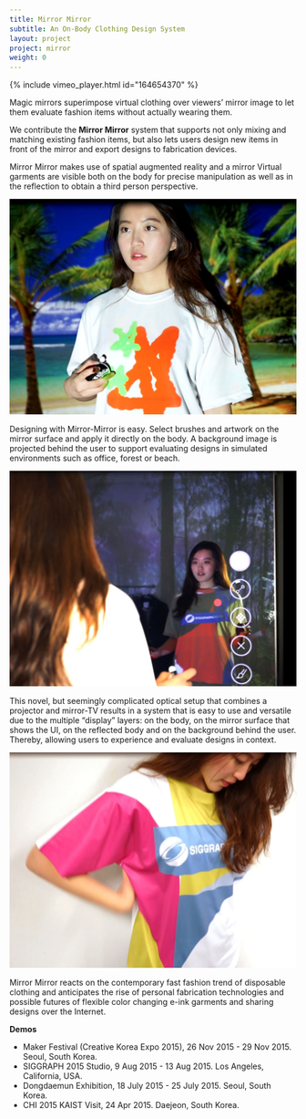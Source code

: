 ```yaml
---
title: Mirror Mirror
subtitle: An On-Body Clothing Design System
layout: project
project: mirror
weight: 0
---
```

{% include vimeo_player.html id="164654370" %}

Magic mirrors superimpose virtual clothing over viewers’ mirror image to let them evaluate fashion items without actually wearing them.

We contribute the **Mirror Mirror** system that supports not only mixing and matching existing fashion items, but also lets users design new items in front of the mirror and export designs to fabrication devices.

Mirror Mirror makes use of spatial augmented reality and a mirror Virtual garments are visible both on the body for precise manipulation as well as in the reflection to obtain a third person perspective.

![](<img/mirror3.jpg>)


Designing with Mirror-Mirror is easy. Select brushes and artwork on the mirror surface and apply it directly on the body. A background image is projected behind the user to support evaluating designs in simulated environments such as office, forest or beach.


![](<img/mirror1.jpg>)

This novel, but seemingly complicated optical setup that combines a projector and mirror-TV results in a system that is easy to use and versatile due to the multiple “display” layers: on the body, on the mirror surface that shows the UI, on the reflected body and on the background behind the user. Thereby, allowing users to experience and evaluate designs in context.

![](<img/mirror2.jpg>)

Mirror Mirror reacts on the contemporary fast fashion trend of disposable clothing and anticipates the rise of personal fabrication technologies and possible futures of flexible color changing e-ink garments and sharing designs over the Internet.


**Demos**  
<ul>
	<li>Maker Festival (Creative Korea Expo 2015), 26 Nov 2015 - 29 Nov 2015. Seoul, South Korea.</li>
	<li>SIGGRAPH 2015 Studio, 9 Aug 2015 - 13 Aug 2015. Los Angeles, California, USA.</li>
	<li>Dongdaemun Exhibition, 18 July 2015 - 25 July 2015. Seoul, South Korea.</li>
	<li>CHI 2015 KAIST Visit, 24 Apr 2015. Daejeon, South Korea.</li>
</ul>

<br>
